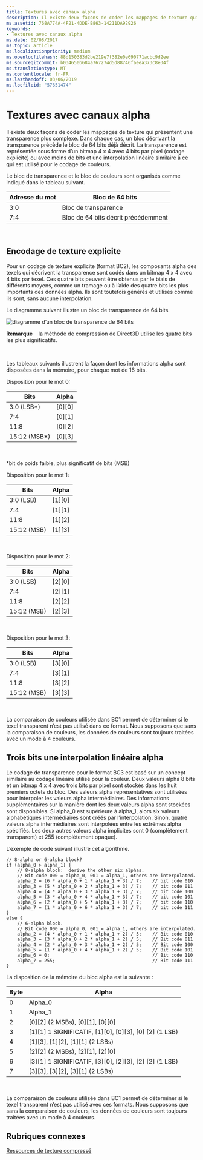 ```yaml
---
title: Textures avec canaux alpha
description: Il existe deux façons de coder les mappages de texture qui présentent une transparence plus complexe.
ms.assetid: 768A774A-4F21-4DDE-B863-14211DA92926
keywords:
- Textures avec canaux alpha
ms.date: 02/08/2017
ms.topic: article
ms.localizationpriority: medium
ms.openlocfilehash: 88d150383d2be219e7f382e0e690771acbc9d2ee
ms.sourcegitcommit: b034650b684a767274d5d88746faeea373c8e34f
ms.translationtype: MT
ms.contentlocale: fr-FR
ms.lasthandoff: 03/06/2019
ms.locfileid: "57651474"
---
```

# <a name="textures-with-alpha-channels"></a>Textures avec canaux alpha


Il existe deux façons de coder les mappages de texture qui présentent une transparence plus complexe. Dans chaque cas, un bloc décrivant la transparence précède le bloc de 64 bits déjà décrit. La transparence est représentée sous forme d’un bitmap 4 x 4 avec 4 bits par pixel (codage explicite) ou avec moins de bits et une interpolation linéaire similaire à ce qui est utilisé pour le codage de couleurs.

Le bloc de transparence et le bloc de couleurs sont organisés comme indiqué dans le tableau suivant.

| Adresse du mot | Bloc de 64 bits                      |
|--------------|-----------------------------------|
| 3:0          | Bloc de transparence                |
| 7:4          | Bloc de 64 bits décrit précédemment |

 

## <a name="span-idexplicit-texture-encodingspanspan-idexplicit-texture-encodingspanspan-idexplicit-texture-encodingspanexplicit-texture-encoding"></a><span id="Explicit-Texture-Encoding"></span><span id="explicit-texture-encoding"></span><span id="EXPLICIT-TEXTURE-ENCODING"></span>Encodage de texture explicite


Pour un codage de texture explicite (format BC2), les composants alpha des texels qui décrivent la transparence sont codés dans un bitmap 4 x 4 avec 4 bits par texel. Ces quatre bits peuvent être obtenus par le biais de différents moyens, comme un tramage ou à l’aide des quatre bits les plus importants des données alpha. Ils sont toutefois générés et utilisés comme ils sont, sans aucune interpolation.

Le diagramme suivant illustre un bloc de transparence de 64 bits.

![diagramme d’un bloc de transparence de 64 bits](images/colors4.png)

**Remarque**    la méthode de compression de Direct3D utilise les quatre bits les plus significatifs.

 

Les tableaux suivants illustrent la façon dont les informations alpha sont disposées dans la mémoire, pour chaque mot de 16 bits.

Disposition pour le mot 0:

| Bits          | Alpha      |
|---------------|------------|
| 3:0 (LSB\*)   | \[0\]\[0\] |
| 7:4           | \[0\]\[1\] |
| 11:8          | \[0\]\[2\] |
| 15:12 (MSB\*) | \[0\]\[3\] |

 

\*bit de poids faible, plus significatif de bits (MSB)

Disposition pour le mot 1:

| Bits        | Alpha      |
|-------------|------------|
| 3:0 (LSB)   | \[1\]\[0\] |
| 7:4         | \[1\]\[1\] |
| 11:8        | \[1\]\[2\] |
| 15:12 (MSB) | \[1\]\[3\] |

 

Disposition pour le mot 2:

| Bits        | Alpha      |
|-------------|------------|
| 3:0 (LSB)   | \[2\]\[0\] |
| 7:4         | \[2\]\[1\] |
| 11:8        | \[2\]\[2\] |
| 15:12 (MSB) | \[2\]\[3\] |

 

Disposition pour le mot 3:

| Bits        | Alpha      |
|-------------|------------|
| 3:0 (LSB)   | \[3\]\[0\] |
| 7:4         | \[3\]\[1\] |
| 11:8        | \[3\]\[2\] |
| 15:12 (MSB) | \[3\]\[3\] |

 

La comparaison de couleurs utilisée dans BC1 permet de déterminer si le texel transparent n’est pas utilisé dans ce format. Nous supposons que sans la comparaison de couleurs, les données de couleurs sont toujours traitées avec un mode à 4 couleurs.

## <a name="span-idthree-bit-linear-alpha-interpolationspanspan-idthree-bit-linear-alpha-interpolationspanspan-idthree-bit-linear-alpha-interpolationspanthree-bit-linear-alpha-interpolation"></a><span id="Three-Bit-Linear-Alpha-Interpolation"></span><span id="three-bit-linear-alpha-interpolation"></span><span id="THREE-BIT-LINEAR-ALPHA-INTERPOLATION"></span>Trois bits une interpolation linéaire alpha


Le codage de transparence pour le format BC3 est basé sur un concept similaire au codage linéaire utilisé pour la couleur. Deux valeurs alpha 8 bits et un bitmap 4 x 4 avec trois bits par pixel sont stockés dans les huit premiers octets du bloc. Des valeurs alpha représentatives sont utilisées pour interpoler les valeurs alpha intermédiaires. Des informations supplémentaires sur la manière dont les deux valeurs alpha sont stockées sont disponibles. Si alpha\_0 est supérieure à alpha\_1, alors six valeurs alphabétiques intermédiaires sont créés par l’interpolation. Sinon, quatre valeurs alpha intermédiaires sont interpolées entre les extrêmes alpha spécifiés. Les deux autres valeurs alpha implicites sont 0 (complètement transparent) et 255 (complètement opaque).

L’exemple de code suivant illustre cet algorithme.

```
// 8-alpha or 6-alpha block?    
if (alpha_0 > alpha_1) {    
    // 8-alpha block:  derive the other six alphas.    
    // Bit code 000 = alpha_0, 001 = alpha_1, others are interpolated.
    alpha_2 = (6 * alpha_0 + 1 * alpha_1 + 3) / 7;    // bit code 010
    alpha_3 = (5 * alpha_0 + 2 * alpha_1 + 3) / 7;    // bit code 011
    alpha_4 = (4 * alpha_0 + 3 * alpha_1 + 3) / 7;    // bit code 100
    alpha_5 = (3 * alpha_0 + 4 * alpha_1 + 3) / 7;    // bit code 101
    alpha_6 = (2 * alpha_0 + 5 * alpha_1 + 3) / 7;    // bit code 110
    alpha_7 = (1 * alpha_0 + 6 * alpha_1 + 3) / 7;    // bit code 111  
}    
else {  
    // 6-alpha block.    
    // Bit code 000 = alpha_0, 001 = alpha_1, others are interpolated.
    alpha_2 = (4 * alpha_0 + 1 * alpha_1 + 2) / 5;    // Bit code 010
    alpha_3 = (3 * alpha_0 + 2 * alpha_1 + 2) / 5;    // Bit code 011
    alpha_4 = (2 * alpha_0 + 3 * alpha_1 + 2) / 5;    // Bit code 100
    alpha_5 = (1 * alpha_0 + 4 * alpha_1 + 2) / 5;    // Bit code 101
    alpha_6 = 0;                                      // Bit code 110
    alpha_7 = 255;                                    // Bit code 111
}
```

La disposition de la mémoire du bloc alpha est la suivante :

| Byte | Alpha                                                          |
|------|----------------------------------------------------------------|
| 0    | Alpha\_0                                                       |
| 1    | Alpha\_1                                                       |
| 2    | \[0\]\[2\] (2 MSBs), \[0\]\[1\], \[0\]\[0\]                    |
| 3    | \[1\]\[1\] 1 SIGNIFICATIF, \[1\]\[0\], \[0\]\[3\], \[0\] \[2\] (1 LSB) |
| 4    | \[1\]\[3\], \[1\]\[2\], \[1\]\[1\] (2 LSBs)                    |
| 5    | \[2\]\[2\] (2 MSBs), \[2\]\[1\], \[2\]\[0\]                    |
| 6    | \[3\]\[1\] 1 SIGNIFICATIF, \[3\]\[0\], \[2\]\[3\], \[2\] \[2\] (1 LSB) |
| 7    | \[3\]\[3\], \[3\]\[2\], \[3\]\[1\] (2 LSBs)                    |

 

La comparaison de couleurs utilisée dans BC1 permet de déterminer si le texel transparent n’est pas utilisé avec ces formats. Nous supposons que sans la comparaison de couleurs, les données de couleurs sont toujours traitées avec un mode à 4 couleurs.

## <a name="span-idrelated-topicsspanrelated-topics"></a><span id="related-topics"></span>Rubriques connexes


[Ressources de texture compressé](compressed-texture-resources.md)

 

 




